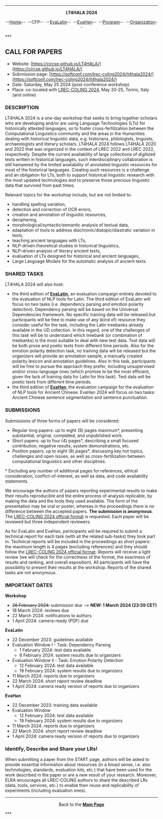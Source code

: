 ***
<p style="text-align: center;"><b>LT4HALA 2024</b></p>
<p style="text-align: center;">--<a href="index">Home</a>--&nbsp;&nbsp;--CFP--&nbsp;&nbsp;--<a href="EvaLatin">EvaLatin</a>--&nbsp;&nbsp;--<a href="EvaHan">EvaHan</a>--&nbsp;&nbsp;--<a href="Program">Program</a>--&nbsp;&nbsp;--<a href="organization">Organization</a>--</p>
***

## CALL FOR PAPERS

- Website: [https://circse.github.io/LT4HALA/](https://circse.github.io/LT4HALA/)
- Submission page: [https://softconf.com/lrec-coling2024/lt4hala2024/](https://softconf.com/lrec-coling2024/lt4hala2024/)
- Date: Saturday, May 25 2024 (post-conference workshop)
- Place: co-located with [LREC-COLING 2024](https://lrec-coling-2024.org), May 20-25, Torino, Italy (and online)

### DESCRIPTION

LT4HALA 2024 is a one-day workshop that seeks to bring together scholars who are developing and/or are using Language Technologies (LTs) for historically attested languages, so to foster cross-fertilization between the Computational Linguistics community and the areas in the Humanities dealing with historical linguistic data, e.g. historians, philologists, linguists, archaeologists and literary scholars. LT4HALA 2024 follows LT4HALA 2020 and 2022 that was organized in the context of LREC 2022 and LREC 2022, respectively. Despite the current availability of large collections of digitized texts written in historical languages, such interdisciplinary collaboration is still hampered by the limited availability of annotated linguistic resources for most of the historical languages. Creating such resources is a challenge and an obligation for LTs, both to support historical linguistic research with the most updated technologies and to preserve those precious linguistic data that survived from past times.

Relevant topics for the workshop include, but are not limited to: 
- handling spelling variation, 
- detection and correction of OCR errors, 
- creation and annotation of linguistic resources, 
- deciphering, 
- morphological/syntactic/semantic analysis of textual data,
- adaptation of tools to address diachronic/diatopic/diastratic variation in texts, 
- teaching ancient languages with LTs, 
- NLP-driven theoretical studies in historical linguistics,
- NLP-driven analysis of literary ancient texts,
- evaluation of LTs designed for historical and ancient languages,
- Large Language Models for the automatic analysis of ancient texts.

### SHARED TASKS
LT4HALA 2024 will also host:
- the third edition of [**EvaLatin**](EvaLatin), an evaluation campaign entirely devoted to the evaluation of NLP tools for Latin. The third edition of EvaLatin will focus on two tasks (i.e. dependency parsing and emotion polarity detection). Dependency parsing will be based on the Universal Dependencies framework. No specific training data will be released but participants will be free to make use of any (kind of) resource they consider useful for the task, including the Latin treebanks already available in the UD collection. In this regard, one of the challenges of this task will be to understand which treebank (or combination of treebanks) is the most suitable to deal with new test data. Test data will be both prose and poetic texts from different time periods. Also for the emotion polarity detection task, no training data will be released but the organizers will provide an annotation sample, a manually created polarity lexicon and annotation guidelines. Also in this task, participants will be free to pursue the approach they prefer, including unsupervised and/or cross-language ones (which promise to be the most efficient, given the lack of training data for Latin for this task). Test data will be poetic texts from different time periods.
- the third edition of [**EvaHan**](EvaHan), the evaluation campaign for the evaluation of NLP tools for Ancient Chinese. EvaHan 2024 will focus on two tasks: Ancient Chinese sentence segmentation and sentence punctuation.


### SUBMISSIONS
Submissions of three forms of papers will be considered:
- Regular long papers: up to eight (8) pages maximum\*, presenting substantial, original, completed, and unpublished work.
- Short papers: up to four (4) pages\*, describing a small focused contribution, negative results, system demonstrations, etc.
- Position papers: up to eight (8) pages\*, discussing key hot topics, challenges and open issues, as well as cross-fertilization between computational linguistics and other disciplines.
  
\* Excluding any number of additional pages for references, ethical consideration, conflict-of-interest, as well as data, and code availability statements.

We encourage the authors of papers reporting experimental results to make their results reproducible and the entire process of analysis replicable, by making the data and the tools they used available. The form of the presentation may be oral or poster, whereas in the proceedings there is no difference between the accepted papers. **The submission is anonymous**. The [LREC-COLING 2024 official format](https://lrec-coling-2024.org/authors-kit/) is requested. Each paper will be reviewed but three independent reviewers.

As for EvaLatin and EvaHan, participants will be required to submit a technical report for each task (with all the related sub-tasks) they took part in. Technical reports will be included in the proceedings as short papers: the maximum length is 4 pages (excluding references) and they should follow the [LREC-COLING 2024 official format](https://lrec-coling-2024.org/authors-kit/). Reports will receive a light review (we will check for the correctness of the format, the exactness of results and ranking, and overall exposition). All participants will have the possibility to present their results at the workshop. Reports of the shared tasks are not anonymous.

### IMPORTANT DATES
**Workshop**
- ~~26 February 2024:~~ submission due --> **NEW: 1 March 2024 (23:59 CET)**
- 18 March 2024: reviews due
- 22 March 2024: notifications to authors
- 1 April 2024: camera-ready (PDF) due

**EvaLatin** 
- 22 December 2023: guidelines available
- Evaluation Window I - Task: Dependency Parsing
  - 1 February 2024: test data available
  - 8 February 2024: system results due to organizers
- Evaluation Window II - Task: Emotion Polarity Detection
  - 12 February 2024: test data available
  - 19 February 2024: system results due to organizers
- 11 March 2024: reports due to organizers
- 22 March 2024: short report review deadline
- 1 April 2024: camera ready version of reports due to organizers

**EvaHan** 
- 22 December 2023: training data available
- Evaluation Window
  - 12 February 2024: test data available
  - 19 February 2024: system results due to organizers
- 11 March 2024: reports due to organizers
- 22 March 2024: short report review deadline
- 1 April 2024: camera ready version of reports due to organizers


### Identify, Describe and Share your LRs!
When submitting a paper from the START page, authors will be asked to provide essential information about resources (in a broad sense, i.e. also technologies, standards, evaluation kits, etc.) that have been used for the work described in the paper or are a new result of your research. Moreover, ELRA encourages all LREC-COLING authors to share the described LRs (data, tools, services, etc.) to enable their reuse and replicability of experiments (including evaluation ones).

***
<p style="text-align: center;">Back to the <a href="https://circse.github.io/LT4HALA/"><b>Main Page</b></a></p>
***
